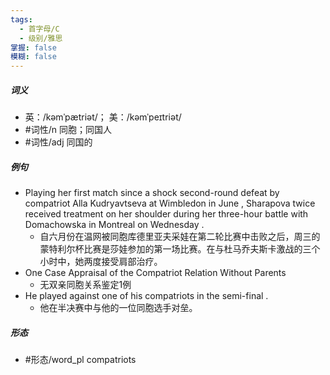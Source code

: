 ```yaml
---
tags:
  - 首字母/C
  - 级别/雅思
掌握: false
模糊: false
---
```

##### 词义
- 英：/kəmˈpætriət/； 美：/kəmˈpeɪtriət/
- #词性/n  同胞；同国人
- #词性/adj  同国的
##### 例句
- Playing her first match since a shock second-round defeat by compatriot Alla Kudryavtseva at Wimbledon in June , Sharapova twice received treatment on her shoulder during her three-hour battle with Domachowska in Montreal on Wednesday .
	- 自六月份在温网被同胞库德里亚夫采娃在第二轮比赛中击败之后，周三的蒙特利尔杯比赛是莎娃参加的第一场比赛。在与杜马乔夫斯卡激战的三个小时中，她两度接受肩部治疗。
- One Case Appraisal of the Compatriot Relation Without Parents
	- 无双亲同胞关系鉴定1例
- He played against one of his compatriots in the semi-final .
	- 他在半决赛中与他的一位同胞选手对垒。
##### 形态
- #形态/word_pl compatriots

